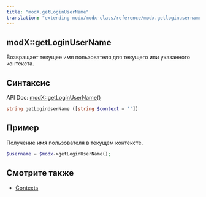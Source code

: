 ```yaml
---
title: "modX.getLoginUserName"
translation: "extending-modx/modx-class/reference/modx.getloginusername"
---
```


## modX::getLoginUserName

Возвращает текущее имя пользователя для текущего или указанного контекста.

## Синтаксис

API Doc: [modX::getLoginUserName()](http://api.modx.com/revolution/2.2/db_core_model_modx_modx.class.html#%5CmodX::getLoginUserName())

``` php
string getLoginUserName ([string $context = ''])
```

## Пример

Получение имя пользователя в текущем контексте.

``` php
$username = $modx->getLoginUserName();
```

## Смотрите также

- [Contexts](building-sites/contexts "Contexts")
